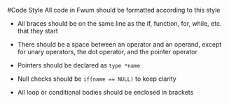 #Code Style
All code in Fwum should be formatted according to this style

- All braces should be on the same line as the if, function, for, while, etc. that they start

- There should be a space between an operator and an operand, except for unary operators, the dot operator, and the pointer operator

- Pointers should be declared as `type *name`

- Null checks should be `if(name == NULL)` to keep clarity

- All loop or conditional bodies should be enclosed in brackets

